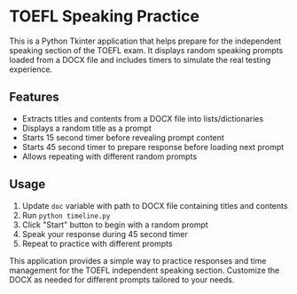 # TOEFL Speaking Practice

This is a Python Tkinter application that helps prepare for the independent speaking section of the TOEFL exam. It displays random speaking prompts loaded from a DOCX file and includes timers to simulate the real testing experience.

## Features

- Extracts titles and contents from a DOCX file into lists/dictionaries
- Displays a random title as a prompt
- Starts 15 second timer before revealing prompt content 
- Starts 45 second timer to prepare response before loading next prompt
- Allows repeating with different random prompts

## Usage  

1. Update `doc` variable with path to DOCX file containing titles and contents
2. Run `python timeline.py`
3. Click "Start" button to begin with a random prompt  
4. Speak your response during 45 second timer
5. Repeat to practice with different prompts

This application provides a simple way to practice responses and time management for the TOEFL independent speaking section. Customize the DOCX as needed for different prompts tailored to your needs.
